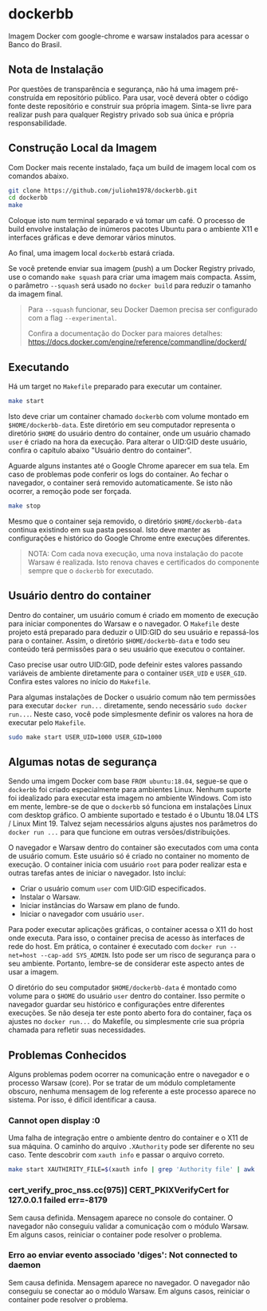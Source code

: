 # dockerbb

Imagem Docker com google-chrome e warsaw instalados para acessar o Banco do Brasil.

## Nota de Instalação

Por questões de transparência e segurança, não há uma imagem pré-construída em repositório público. Para usar, você deverá obter o código fonte deste repositório e construir sua própria imagem. Sinta-se livre para realizar push para qualquer Registry privado sob sua única e própria responsabilidade.

## Construção Local da Imagem

Com Docker mais recente instalado, faça um build de imagem local com os comandos abaixo.

```bash
git clone https://github.com/juliohm1978/dockerbb.git
cd dockerbb
make
```

Coloque isto num terminal separado e vá tomar um café. O processo de build envolve instalação de inúmeros pacotes Ubuntu para o ambiente X11 e interfaces gráficas e deve demorar vários minutos.

Ao final, uma imagem local `dockerbb` estará criada.

Se você pretende enviar sua imagem (push) a um Docker Registry privado, use o comando `make squash` para criar uma imagem mais compacta. Assim, o parâmetro `--squash` será usado no `docker build` para reduzir o tamanho da imagem final.

> Para `--squash` funcionar, seu Docker Daemon precisa ser configurado com a flag `--experimental`.
> 
> Confira a documentação do Docker para maiores detalhes: https://docs.docker.com/engine/reference/commandline/dockerd/

## Executando

Há um target no `Makefile` preparado para executar um container.

```bash
make start
```

Isto deve criar um container chamado `dockerbb` com volume montado em `$HOME/dockerbb-data`. Este diretório em seu computador representa o diretório `$HOME` do usuário dentro do container, onde um usuário chamado `user` é criado na hora da execução. Para alterar o UID:GID deste usuário, confira o capítulo abaixo "Usuário dentro do container".

Aguarde alguns instantes até o Google Chrome aparecer em sua tela. Em caso de problemas pode conferir os logs do container. Ao fechar o navegador, o container será removido automaticamente. Se isto não ocorrer, a remoção pode ser forçada.

```bash
make stop
```

Mesmo que o container seja removido, o diretório `$HOME/dockerbb-data` continua existindo em sua pasta pessoal. Isto deve manter as configurações e histórico do Google Chrome entre execuções diferentes.

> NOTA: Com cada nova execução, uma nova instalação do pacote Warsaw é realizada. Isto renova chaves e certificados do componente sempre que o `dockerbb` for executado.

## Usuário dentro do container

Dentro do container, um usuário comum é criado em momento de execução para iniciar componentes do Warsaw e o navegador. O `Makefile` deste projeto está preparado para deduzir o UID:GID do seu usuário e repassá-los para o container. Assim, o diretório `$HOME/dockerbb-data` e todo seu conteúdo terá permissões para o seu usuário que executou o container.

Caso precise usar outro UID:GID, pode defeinir estes valores passando variáveis de ambiente diretamente para o container `USER_UID` e `USER_GID`. Confira estes valores no início do `Makefile`.

Para algumas instalações de Docker o usuário comum não tem permissões para executar `docker run...` diretamente, sendo necessário `sudo docker run...`. Neste caso, você pode simplesmente definir os valores na hora de executar pelo `Makefile`.

```bash
sudo make start USER_UID=1000 USER_GID=1000
```

## Algumas notas de segurança

Sendo uma imgem Docker com base `FROM ubuntu:18.04`, segue-se que o `dockerbb` foi criado especialmente para ambientes Linux. Nenhum suporte foi idealizado para executar esta imagem no ambiente Windows. Com isto em mente, lembre-se de que o `dockerbb` só funciona em instalações Linux com desktop gráfico. O ambiente suportado e testado é o Ubuntu 18.04 LTS / Linux Mint 19. Talvez sejam necessários alguns ajustes nos parâmetros do `docker run ...` para que funcione em outras versões/distribuições.

O navegador e Warsaw dentro do container são executados com uma conta de usuário comum. Este usuário só é criado no container no momento de execução. O container inicia com usuário `root` para poder realizar esta e outras tarefas antes de iniciar o navegador. Isto inclui:

* Criar o usuário comum `user` com UID:GID especificados.
* Instalar o Warsaw.
* Iniciar instâncias do Warsaw em plano de fundo.
* Iniciar o navegador com usuário `user`.

Para poder executar aplicações gráficas, o container acessa o X11 do host onde executa. Para isso, o container precisa de acesso às interfaces de rede do host. Em prática, o container é executado com `docker run --net=host --cap-add SYS_ADMIN`. Isto pode ser um risco de segurança para o seu ambiente. Portanto, lembre-se de considerar este aspecto antes de usar a imagem.

O diretório do seu computador `$HOME/dockerbb-data` é montado como volume para o `$HOME` do usuário `user` dentro do container. Isso permite o navegador guardar seu histórico e configurações entre diferentes execuções. Se não deseja ter este ponto aberto fora do container, faça os ajustes no `docker run...` do Makefile, ou simplesmente crie sua própria chamada para refletir suas necessidades.

## Problemas Conhecidos

Alguns problemas podem ocorrer na comunicação entre o navegador e o processo Warsaw (core). Por se tratar de um módulo completamente obscuro, nenhuma mensagem de log referente a este processo aparece no sistema. Por isso, é difícil identificar a causa.

### Cannot open display :0

Uma falha de integração entre o ambiente dentro do container e o X11 de sua máquina. O caminho do arquivo `.XAuthority` pode ser diferente no seu caso. Tente descobrir com `xauth info` e passar o arquivo correto.

```bash
make start XAUTHIRITY_FILE=$(xauth info | grep 'Authority file' | awk '{print $3}')
```

### cert_verify_proc_nss.cc(975)] CERT_PKIXVerifyCert for 127.0.0.1 failed err=-8179

Sem causa definida. Mensagem aparece no console do container. O navegador não conseguiu validar a comunicação com o módulo Warsaw. Em alguns casos, reiniciar o container pode resolver o problema.

### Erro ao enviar evento associado 'diges': Not connected to daemon

Sem causa definida. Mensagem aparece no navegador. O navegador não conseguiu se conectar ao o módulo Warsaw. Em alguns casos, reiniciar o container pode resolver o problema.
